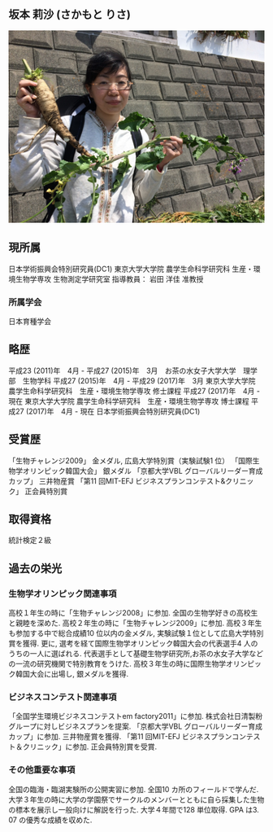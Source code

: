 ## 坂本 莉沙 (さかもと りさ)

![プロフィール写真](IMG_4085.JPG "プロフィール写真")

## 現所属
日本学術振興会特別研究員(DC1)
東京大学大学院 農学生命科学研究科 生産・環境生物学専攻 生物測定学研究室
指導教員： 岩田 洋佳 准教授
### 所属学会
日本育種学会 

## 略歴
平成23 (2011)年　4月 - 平成27 (2015)年　3月　お茶の水女子大学大学　理学部　生物学科
平成27 (2015)年　4月 - 平成29 (2017)年　3月 東京大学大学院 農学生命科学研究科　生産・環境生物学専攻 修士課程
平成27 (2017)年　4月 - 現在 東京大学大学院 農学生命科学研究科　生産・環境生物学専攻 博士課程
平成27 (2017)年　4月 - 現在 日本学術振興会特別研究員(DC1)

## 受賞歴
「生物チャレンジ2009」 金メダル, 広島大学特別賞（実験試験1 位）
「国際生物学オリンピック韓国大会」 銀メダル
「京都大学VBL グローバルリーダー育成カップ」 三井物産賞
「第11 回MIT-EFJ ビジネスプランコンテスト&クリニック」 正会員特別賞

## 取得資格
統計検定２級

## 過去の栄光
### 生物学オリンピック関連事項
高校１年生の時に「生物チャレンジ2008」に参加. 全国の生物学好きの高校生と親睦を深めた.
高校２年生の時に「生物チャレンジ2009」に参加. 高校３年生も参加する中で総合成績10 位以内の金メダル, 実験試験１位として広島大学特別賞を獲得. 更に, 選考を経て国際生物学オリンピック韓国大会の代表選手4 人のうちの一人に選ばれる. 代表選手として基礎生物学研究所,お茶の水女子大学などの一流の研究機関で特別教育をうけた.
高校３年生の時に国際生物学オリンピック韓国大会に出場し, 銀メダルを獲得.
### ビジネスコンテスト関連事項
「全国学生環境ビジネスコンテストem factory2011」に参加. 株式会社日清製粉グループに対しビジネスプランを提案.
「京都大学VBL グローバルリーダー育成カップ」に参加. 三井物産賞を獲得.
「第11 回MIT-EFJ ビジネスプランコンテスト＆クリニック」に参加. 正会員特別賞を受賞.
### その他重要な事項
全国の臨海・臨湖実験所の公開実習に参加. 全国10 カ所のフィールドで学んだ.
大学３年生の時に大学の学園祭でサークルのメンバーとともに自ら採集した生物の標本を展示し一般向けに解説を行った.
大学４年間で128 単位取得. GPA は3. 07 の優秀な成績を収めた.


